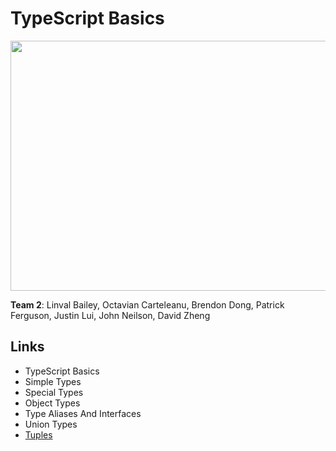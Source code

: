 # TypeScript Basics

<div id="header" align="center">

  <img src="https://miro.medium.com/v2/resize:fit:1200/1*VTW6T-7KkQHPjf4mtfQ0Zg.png" width="800" height="400">

</div>

**Team 2**:  Linval Bailey, Octavian Carteleanu, Brendon Dong, Patrick  Ferguson,  Justin Lui,  John Neilson, David Zheng

## Links

- TypeScript Basics
- Simple Types
- Special Types
- Object Types
- Type Aliases And Interfaces
- Union Types
- [Tuples](https://github.com/Training-241209/david-zheng/blob/main/TypeScriptBasics.MD)
